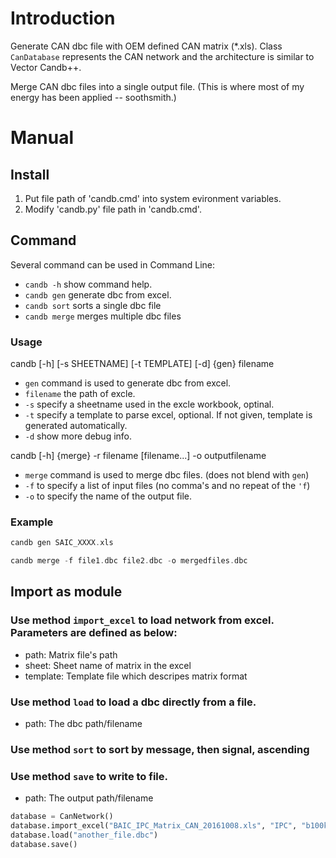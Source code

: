 # Introduction
Generate CAN dbc file with OEM defined CAN matrix (*.xls). Class `CanDatabase` represents the CAN network and the architecture is similar to Vector Candb++.

Merge CAN dbc files into a single output file. (This is where most of my energy has been applied -- soothsmith.)

# Manual
## Install
1. Put file path of 'candb.cmd' into system evironment variables.
2. Modify 'candb.py' file path in 'candb.cmd'.

## Command
Several command can be used in Command Line:
- `candb -h` show command help.
- `candb gen` generate dbc from excel.
- `candb sort` sorts a single dbc file
- `candb merge` merges multiple dbc files

### Usage
candb [-h] [-s SHEETNAME] [-t TEMPLATE] [-d] {gen} filename
- `gen` command is used to generate dbc from excel.
- `filename` the path of excle.
- `-s` specify a sheetname used in the excle workbook, optinal.
- `-t` specify a template to parse excel, optional. If not given, template is generated automatically.
- `-d` show more debug info.


candb [-h] {merge} -r filename [filename...] -o outputfilename
- `merge` command is used to merge dbc files. (does not blend with `gen`) 
- `-f` to specify a list of input files (no comma's and no repeat of the `'f`)
- `-o` to specify the name of the output file.

### Example
```C
candb gen SAIC_XXXX.xls

candb merge -f file1.dbc file2.dbc -o mergedfiles.dbc
```

## Import as module
### Use method `import_excel` to load network from excel. Parameters are defined as below:
* path:     Matrix file's path
* sheet:    Sheet name of matrix in the excel
* template: Template file which descripes matrix format<br>
### Use method `load` to load a dbc directly from a file. 
* path:     The dbc path/filename<br>
### Use method `sort` to sort by message, then signal, ascending
### Use method `save` to write to file.
* path:     The output path/filename<br>
```python
database = CanNetwork()
database.import_excel("BAIC_IPC_Matrix_CAN_20161008.xls", "IPC", "b100k_gasoline")
database.load("another_file.dbc")
database.save()
```

